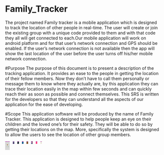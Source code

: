 # Family_Tracker
The project named Family tracker is a mobile application which is designed to track the location of other people in real-time. The user will create or 
join the existing group with a unique code provided to them and with that code they all will get connected to each.Our mobile application will work on android 
platform and for that user’s network connection and GPS should be enabled. If the user’s network connection is not available then the app will show the last location 
of the user before the user turns off his/her mobile network connection. 



#Purpose
The purpose of this document is to present a description of the tracking application. 
It provides an ease to the people in getting the location of their fellow members. Now they don’t have to call them personally or message them to know where they 
actually are, by this application they can trace their location easily in the map within few seconds and can quickly reach their as soon as possible and connect 
themselves. This SRS is written for the developers so that they can understand all the aspects of our application for the ease of developing.



#Scope
This application 
software will be produced by the name of Family Tracker. This application is designed to help people keep an eye on their children and the loved one’s for their 
safety. They will be able to do so by getting their locations on the map. More, specifically the system is designed to allow the users to see the location of other 
group members.

<img src="https://github.com/harshalkhandelwal/Family_Tracker/blob/master/img1.png"
     alt="Markdown Monster icon"
     style="float: left; margin-right: 10px;" height = "28" width="15"/>

<img src="https://github.com/harshalkhandelwal/Family_Tracker/blob/master/img2.png"
     alt="Markdown Monster icon"
     style="float: left; margin-right: 10px;" height = "8" width="5"/>

<img src="https://github.com/harshalkhandelwal/Family_Tracker/blob/master/img3.png"
     alt="Markdown Monster icon"
     style="float: left; margin-right: 10px;" height = "8" width="5"/>
<img src="https://github.com/harshalkhandelwal/Family_Tracker/blob/master/img4.png"
     alt="Markdown Monster icon"
     style="float: left; margin-right: 10px;" height = "8" width="5"/>
<img src="https://github.com/harshalkhandelwal/Family_Tracker/blob/master/img5.png"
     alt="Markdown Monster icon"
     style="float: left; margin-right: 10px;" height = "8" width="5"/>
  <img src="https://github.com/harshalkhandelwal/Family_Tracker/blob/master/img6.png"
     alt="Markdown Monster icon"
     style="float: left; margin-right: 10px;" height = "8" width="5"/>
     
  <img src="https://github.com/harshalkhandelwal/Family_Tracker/blob/master/img7.png"
     alt="Markdown Monster icon"
     style="float: left; margin-right: 10px;" height = "8" width="5"/>   
     
 <img src="https://github.com/harshalkhandelwal/Family_Tracker/blob/master/img8.png"
     alt="Markdown Monster icon"
     style="float: left; margin-right: 10px;" height = "8" width="5"/>    
